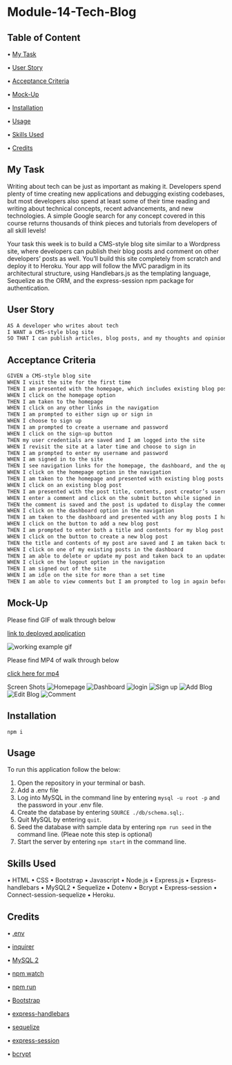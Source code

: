 # Module-14-Tech-Blog

## Table of Content

• [My Task](#my-task)

• [User Story](#user-story)

• [Acceptance Criteria](#acceptance-criteria)

• [Mock-Up](#mock-up)

• [Installation](#installation)

• [Usage](#usage)

• [Skills Used](#skills-used)

• [Credits](#credits)

## My Task

Writing about tech can be just as important as making it. Developers spend plenty of time creating new applications and debugging existing codebases, but most developers also spend at least some of their time reading and writing about technical concepts, recent advancements, and new technologies. A simple Google search for any concept covered in this course returns thousands of think pieces and tutorials from developers of all skill levels!

Your task this week is to build a CMS-style blog site similar to a Wordpress site, where developers can publish their blog posts and comment on other developers’ posts as well. You’ll build this site completely from scratch and deploy it to Heroku. Your app will follow the MVC paradigm in its architectural structure, using Handlebars.js as the templating language, Sequelize as the ORM, and the express-session npm package for authentication.

## User Story

```md
AS A developer who writes about tech
I WANT a CMS-style blog site
SO THAT I can publish articles, blog posts, and my thoughts and opinions
```

## Acceptance Criteria

```md
GIVEN a CMS-style blog site
WHEN I visit the site for the first time
THEN I am presented with the homepage, which includes existing blog posts if any have been posted; navigation links for the homepage and the dashboard; and the option to log in
WHEN I click on the homepage option
THEN I am taken to the homepage
WHEN I click on any other links in the navigation
THEN I am prompted to either sign up or sign in
WHEN I choose to sign up
THEN I am prompted to create a username and password
WHEN I click on the sign-up button
THEN my user credentials are saved and I am logged into the site
WHEN I revisit the site at a later time and choose to sign in
THEN I am prompted to enter my username and password
WHEN I am signed in to the site
THEN I see navigation links for the homepage, the dashboard, and the option to log out
WHEN I click on the homepage option in the navigation
THEN I am taken to the homepage and presented with existing blog posts that include the post title and the date created
WHEN I click on an existing blog post
THEN I am presented with the post title, contents, post creator’s username, and date created for that post and have the option to leave a comment
WHEN I enter a comment and click on the submit button while signed in
THEN the comment is saved and the post is updated to display the comment, the comment creator’s username, and the date created
WHEN I click on the dashboard option in the navigation
THEN I am taken to the dashboard and presented with any blog posts I have already created and the option to add a new blog post
WHEN I click on the button to add a new blog post
THEN I am prompted to enter both a title and contents for my blog post
WHEN I click on the button to create a new blog post
THEN the title and contents of my post are saved and I am taken back to an updated dashboard with my new blog post
WHEN I click on one of my existing posts in the dashboard
THEN I am able to delete or update my post and taken back to an updated dashboard
WHEN I click on the logout option in the navigation
THEN I am signed out of the site
WHEN I am idle on the site for more than a set time
THEN I am able to view comments but I am prompted to log in again before I can add, update, or delete comments
```

## Mock-Up

Please find GIF of walk through below

[link to deployed application](https://chris-newbold-tech-blog.herokuapp.com/)

![working example gif](./assets/images/tech-blog.gif)

Please find MP4 of walk through below

[click here for mp4](https://drive.google.com/file/d/1Bfpa0arNadwQRavQyNbKqgypKgrS3cRl/view)

Screen Shots
![Homepage](./assets/images/homepage.png)
![Dashboard](./assets/images/dashboard.png)
![login](./assets/images/signup.png)
![Sign up](./assets/images/login.png)
![Add Blog](./assets/images/add-blog.png)
![Edit Blog](./assets/images/edit-blog.png)
![Comment](./assets/images/add-comment.png)

## Installation

```
npm i
```

## Usage

To run this application follow the below:

1. Open the repository in your terminal or bash.
2. Add a .env file
3. Log into MySQL in the command line by entering ```mysql -u root -p``` and the password in your .env file.
4. Create the database by entering ```SOURCE ./db/schema.sql;```.
5. Quit MySQL by entering ```quit```.
6. Seed the database with sample data by entering ```npm run seed``` in the command line. (Pleae note this step is optional) 
7. Start the server by entering ```npm start``` in the command line.

## Skills Used

• HTML
• CSS
• Bootstrap
• Javascript
• Node.js 
• Express.js
• Express-handlebars
• MySQL2
• Sequelize
• Dotenv
• Bcrypt
• Express-session
• Connect-session-sequelize
• Heroku.

## Credits

• [.env](https://www.npmjs.com/package/dotenv)

• [inquirer](https://www.npmjs.com/package/inquirer/v/8.2.4)

• [MySQL 2](https://www.npmjs.com/package/mysql2)

• [npm watch](https://www.npmjs.com/package/npm-watch)

• [npm run](https://www.npmjs.com/package/npm-run)

• [Bootstrap](https://getbootstrap.com/docs/4.5/getting-started/introduction/)

• [express-handlebars](https://www.npmjs.com/package/express-handlebars)

• [sequelize](https://www.npmjs.com/package/sequelize)

• [express-session](https://www.npmjs.com/package/express-session)

• [bcrypt](https://www.npmjs.com/package/bcrypt)